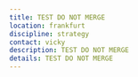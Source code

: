 ```yaml
---
title: TEST DO NOT MERGE
location: frankfurt
discipline: strategy
contact: vicky
description: TEST DO NOT MERGE
details: TEST DO NOT MERGE
---
```

